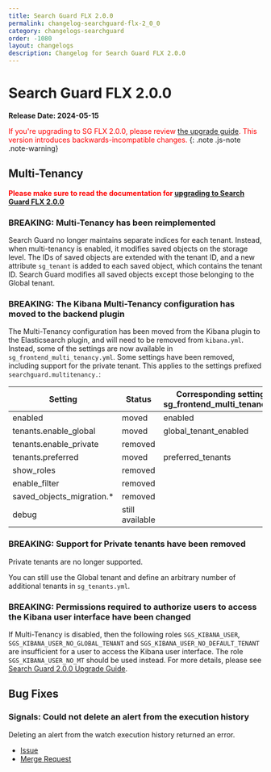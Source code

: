 ```yaml
---
title: Search Guard FLX 2.0.0
permalink: changelog-searchguard-flx-2_0_0
category: changelogs-searchguard
order: -1080
layout: changelogs
description: Changelog for Search Guard FLX 2.0.0
---
```


<!--- Copyright 2024 floragunn GmbH -->

# Search Guard FLX 2.0.0

**Release Date: 2024-05-15**

<span style="color:red">If you're upgrading to SG FLX 2.0.0, please review [the upgrade guide](../_docs_installation/sg200_upgrade.md).
This version introduces backwards-incompatible changes.</span>
{: .note .js-note .note-warning}

## Multi-Tenancy
<span style="color:red">**Please make sure to read the documentation for [upgrading to Search Guard FLX 2.0.0](../_docs_installation/sg200_upgrade.md)**</span>

### BREAKING: Multi-Tenancy has been reimplemented

Search Guard no longer maintains separate indices for each tenant. Instead, when multi-tenancy is enabled, it modifies saved objects
on the storage level. The IDs of saved objects are extended with the tenant ID, and a new attribute `sg_tenant` is added 
to each saved object, which contains the tenant ID. Search Guard modifies all saved objects except those belonging to the Global tenant.

### BREAKING: The Kibana Multi-Tenancy configuration has moved to the backend plugin

The Multi-Tenancy configuration has been moved from the Kibana plugin to the Elasticsearch plugin, and will need to be removed from `kibana.yml`.
Instead, some of the settings are now available in `sg_frontend_multi_tenancy.yml`.
Some settings have been removed, including support for the private tenant.
This applies to the settings prefixed `searchguard.multitenancy.`:


| Setting                   | Status          | Corresponding setting in sg_frontend_multi_tenancy.yml |
| ------------------------- |-----------------| ------------------------------------------------------ |
| enabled                   | moved           | enabled                                                |
| tenants.enable_global     | moved           | global_tenant_enabled                                  |
| tenants.enable_private    | removed         |                               |
| tenants.preferred         | moved           | preferred_tenants                                      |
| show_roles                | removed         |                                                        |
| enable_filter             | removed         |                                                        |
| saved_objects_migration.* | removed         |                                                        |
| debug                     | still available |


### BREAKING: Support for Private tenants have been removed

Private tenants are no longer supported. 

You can still use the Global tenant and define an arbitrary number of additional tenants in `sg_tenants.yml`.

### BREAKING: Permissions required to authorize users to access the Kibana user interface have been changed
If Multi-Tenancy is disabled, then the following roles `SGS_KIBANA_USER`, `SGS_KIBANA_USER_NO_GLOBAL_TENANT` and `SGS_KIBANA_USER_NO_DEFAULT_TENANT` are insufficient for a user to access the Kibana user interface. The role `SGS_KIBANA_USER_NO_MT` should be used instead. For more details, please see [Search Guard 2.0.0 Upgrade Guide](sg-200-upgrade#upgrading-environments-with-disabled-multitenancy).

## Bug Fixes

### Signals: Could not delete an alert from the execution history
Deleting an alert from the watch execution history returned an error.
* [Issue](https://git.floragunn.com/search-guard/search-guard-kibana-plugin/-/issues/494)
* [Merge Request](https://git.floragunn.com/search-guard/search-guard-kibana-plugin/-/merge_requests/957)